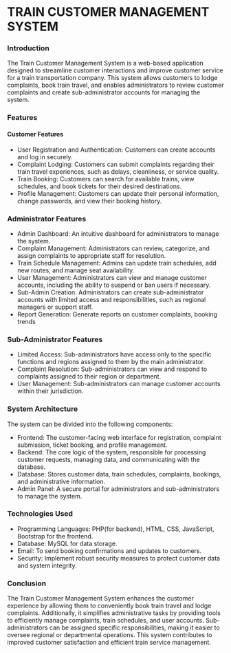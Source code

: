 # TRAIN CUSTOMER MANAGEMENT SYSTEM 
### Introduction
The Train Customer Management System is a web-based application designed to streamline customer interactions and improve customer service for a train transportation company. This system allows customers to lodge complaints, book train travel, and enables administrators to review customer complaints and create sub-administrator accounts for managing the system.
### Features
#### Customer Features
- User Registration and Authentication: Customers can create accounts and log in securely.
- Complaint Lodging: Customers can submit complaints regarding their train travel experiences, such as delays, cleanliness, or service quality.
- Train Booking: Customers can search for available trains, view schedules, and book tickets for their desired destinations.
- Profile Management: Customers can update their personal information, change passwords, and view their booking history.
### Administrator Features
- Admin Dashboard: An intuitive dashboard for administrators to manage the system.
- Complaint Management: Administrators can review, categorize, and assign complaints to appropriate staff for resolution.
- Train Schedule Management: Admins can update train schedules, add new routes, and manage seat availability.
- User Management: Administrators can view and manage customer accounts, including the ability to suspend or ban users if necessary.
- Sub-Admin Creation: Administrators can create sub-administrator accounts with limited access and responsibilities, such as regional managers or support staff.
- Report Generation: Generate reports on customer complaints, booking trends
### Sub-Administrator Features
- Limited Access: Sub-administrators have access only to the specific functions and regions assigned to them by the main administrator.
- Complaint Resolution: Sub-administrators can view and respond to complaints assigned to their region or department.
- User Management: Sub-administrators can manage customer accounts within their jurisdiction.
### System Architecture
The system can be divided into the following components:
- Frontend: The customer-facing web interface for registration, complaint submission, ticket booking, and profile management.
- Backend: The core logic of the system, responsible for processing customer requests, managing data, and communicating with the database.
- Database: Stores customer data, train schedules, complaints, bookings, and administrative information.
- Admin Panel: A secure portal for administrators and sub-administrators to manage the system.
### Technologies Used
- Programming Languages:  PHP(for backend), HTML, CSS, JavaScript, Bootstrap for the frontend.
- Database: MySQL for data storage.
- Email: To send booking confirmations and updates to customers.
- Security: Implement robust security measures to protect customer data and system integrity.
### Conclusion
The Train Customer Management System enhances the customer experience by allowing them to conveniently book train travel and lodge complaints. Additionally, it simplifies administrative tasks by providing tools to efficiently manage complaints, train schedules, and user accounts. Sub-administrators can be assigned specific responsibilities, making it easier to oversee regional or departmental operations. This system contributes to improved customer satisfaction and efficient train service management.





